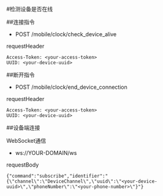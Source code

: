#检测设备是否在线

##连接指令

* POST /mobile/clock/check_device_alive

requestHeader
```
Access-Token: <your-access-token>
UUID: <your-device-uuid>
```

##断开指令

* POST /mobile/clock/end_device_connection

requestHeader
```
Access-Token: <your-access-token>
UUID: <your-device-uuid>
```

##设备端连接

WebSocket通信

* ws://YOUR-DOMAIN/ws

requestBody
```
{"command":"subscribe","identifier":"{\"channel\":\"DeviceChannel\",\"uuid\":\"<your-device-uuid>\",\"phoneNumber\":\"<your-phone-number>\"}"}
```
